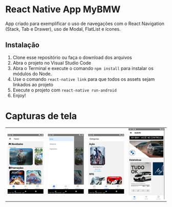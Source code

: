 # React Native App MyBMW
App criado para exemplificar o uso de navegações com o React Navigation (Stack, Tab e Drawer), uso de Modal, FlatList e ícones.

## Instalação
1. Clone esse repositório ou faça o download dos arquivos
2. Abra o projeto no Visual Studio Code
3. Abra o Terminal e execute o comando `npm install` para instalar os módulos do Node.
4. Use o comando `react-native link` para que todos os assets sejam linkados ao projeto
5. Execute o projeto com `react-native run-android`
6. Enjoy!

<h1>Capturas de tela</h1>

<table>
 <tr>
    <td><img width="300" src="https://github.com/lucasfrag/React-Native-Loja-Games-Exemplo/blob/master/Screenshots/01.png" ></td>
    <td><img width="300" src="https://github.com/lucasfrag/React-Native-Loja-Games-Exemplo/blob/master/Screenshots/02.png" ></td>
    <td><img width="300" src="https://github.com/lucasfrag/React-Native-Loja-Games-Exemplo/blob/master/Screenshots/03.png" ></td>
    <td><img width="300" src="./Screenshots/01.png" ></td>
  </tr>
</table>

